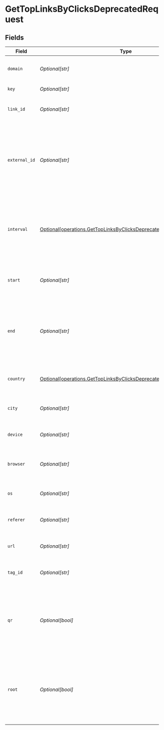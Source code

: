 # GetTopLinksByClicksDeprecatedRequest


## Fields

| Field                                                                                                                                              | Type                                                                                                                                               | Required                                                                                                                                           | Description                                                                                                                                        |
| -------------------------------------------------------------------------------------------------------------------------------------------------- | -------------------------------------------------------------------------------------------------------------------------------------------------- | -------------------------------------------------------------------------------------------------------------------------------------------------- | -------------------------------------------------------------------------------------------------------------------------------------------------- |
| `domain`                                                                                                                                           | *Optional[str]*                                                                                                                                    | :heavy_minus_sign:                                                                                                                                 | The domain to filter analytics for.                                                                                                                |
| `key`                                                                                                                                              | *Optional[str]*                                                                                                                                    | :heavy_minus_sign:                                                                                                                                 | The short link slug.                                                                                                                               |
| `link_id`                                                                                                                                          | *Optional[str]*                                                                                                                                    | :heavy_minus_sign:                                                                                                                                 | The unique ID of the short link on Dub.                                                                                                            |
| `external_id`                                                                                                                                      | *Optional[str]*                                                                                                                                    | :heavy_minus_sign:                                                                                                                                 | This is the ID of the link in the your database. Must be prefixed with 'ext_' when passed as a query parameter.                                    |
| `interval`                                                                                                                                         | [Optional[operations.GetTopLinksByClicksDeprecatedQueryParamInterval]](../../models/operations/gettoplinksbyclicksdeprecatedqueryparaminterval.md) | :heavy_minus_sign:                                                                                                                                 | The interval to retrieve analytics for. Takes precedence over start and end. If undefined, defaults to 24h.                                        |
| `start`                                                                                                                                            | *Optional[str]*                                                                                                                                    | :heavy_minus_sign:                                                                                                                                 | The start date and time when to retrieve analytics from.                                                                                           |
| `end`                                                                                                                                              | *Optional[str]*                                                                                                                                    | :heavy_minus_sign:                                                                                                                                 | The end date and time when to retrieve analytics from. If not provided, defaults to the current date.                                              |
| `country`                                                                                                                                          | [Optional[operations.GetTopLinksByClicksDeprecatedQueryParamCountry]](../../models/operations/gettoplinksbyclicksdeprecatedqueryparamcountry.md)   | :heavy_minus_sign:                                                                                                                                 | The country to retrieve analytics for.                                                                                                             |
| `city`                                                                                                                                             | *Optional[str]*                                                                                                                                    | :heavy_minus_sign:                                                                                                                                 | The city to retrieve analytics for.                                                                                                                |
| `device`                                                                                                                                           | *Optional[str]*                                                                                                                                    | :heavy_minus_sign:                                                                                                                                 | The device to retrieve analytics for.                                                                                                              |
| `browser`                                                                                                                                          | *Optional[str]*                                                                                                                                    | :heavy_minus_sign:                                                                                                                                 | The browser to retrieve analytics for.                                                                                                             |
| `os`                                                                                                                                               | *Optional[str]*                                                                                                                                    | :heavy_minus_sign:                                                                                                                                 | The OS to retrieve analytics for.                                                                                                                  |
| `referer`                                                                                                                                          | *Optional[str]*                                                                                                                                    | :heavy_minus_sign:                                                                                                                                 | The referer to retrieve analytics for.                                                                                                             |
| `url`                                                                                                                                              | *Optional[str]*                                                                                                                                    | :heavy_minus_sign:                                                                                                                                 | The URL to retrieve analytics for.                                                                                                                 |
| `tag_id`                                                                                                                                           | *Optional[str]*                                                                                                                                    | :heavy_minus_sign:                                                                                                                                 | The tag ID to retrieve analytics for.                                                                                                              |
| `qr`                                                                                                                                               | *Optional[bool]*                                                                                                                                   | :heavy_minus_sign:                                                                                                                                 | Filter for QR code scans. If true, filter for QR codes only. If false, filter for links only. If undefined, return both.                           |
| `root`                                                                                                                                             | *Optional[bool]*                                                                                                                                   | :heavy_minus_sign:                                                                                                                                 | Filter for root domains. If true, filter for domains only. If false, filter for links only. If undefined, return both.                             |